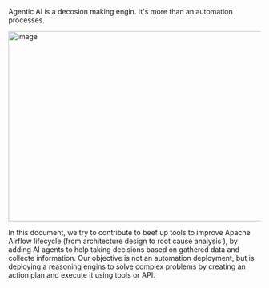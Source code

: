 Agentic AI is a decosion making engin. It's more than an automation processes.

<img width="846" height="380" alt="image" src="https://github.com/user-attachments/assets/71f2a8f2-1ba5-4b1e-90f3-6610854e0f8d" />

In this document, we try to contribute to beef up tools to improve Apache Airflow lifecycle (from architecture design to root cause analysis ), by adding AI agents to help taking decisions based on gathered data and collecte information. Our objective is not an automation deployment, but is deploying a reasoning engins to solve complex problems by creating an action plan and execute it using tools or API.




